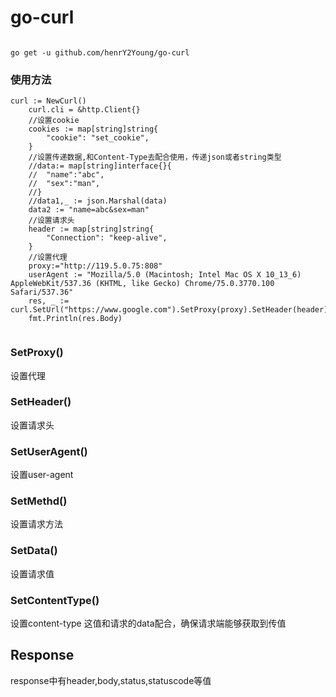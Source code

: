 # go-curl
```

go get -u github.com/henrY2Young/go-curl

```
### 使用方法

```
curl := NewCurl()
	curl.cli = &http.Client{}
	//设置cookie
	cookies := map[string]string{
		"cookie": "set_cookie",
	}
	//设置传递数据,和Content-Type去配合使用，传递json或者string类型
	//data:= map[string]interface{}{
	//	"name":"abc",
	//	"sex":"man",
	//}
	//data1,_ := json.Marshal(data)
	data2 := "name=abc&sex=man"
    //设置请求头
	header := map[string]string{
		"Connection": "keep-alive",
	}
	//设置代理
	proxy:="http://119.5.0.75:808"
	userAgent := "Mozilla/5.0 (Macintosh; Intel Mac OS X 10_13_6) AppleWebKit/537.36 (KHTML, like Gecko) Chrome/75.0.3770.100 Safari/537.36"
	res, _ := curl.SetUrl("https://www.google.com").SetProxy(proxy).SetHeader(header).SetUserAgent(userAgent).SetMethod("post").SetData(string(data2)).SetCookies(cookies).Send()
	fmt.Println(res.Body)
 
```
### SetProxy()
设置代理

### SetHeader()

设置请求头

### SetUserAgent()

设置user-agent


### SetMethd()

设置请求方法
### SetData()
设置请求值

### SetContentType()

设置content-type 这值和请求的data配合，确保请求端能够获取到传值


## Response

response中有header,body,status,statuscode等值

